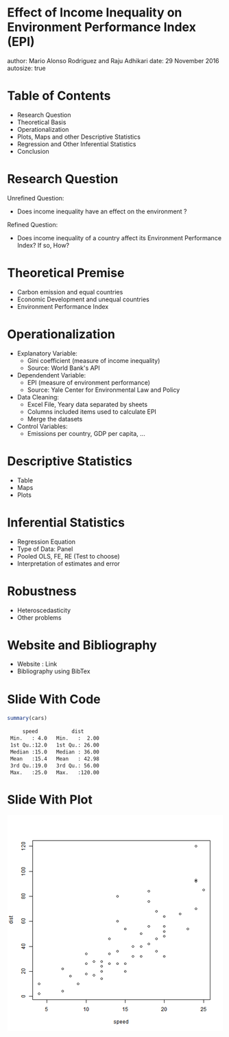 Effect of Income Inequality on Environment Performance Index (EPI)
========================================================
author: Mario Alonso Rodriguez and Raju Adhikari
date: 29 November 2016
autosize: true

Table of Contents
========================================================

- Research Question
- Theoretical Basis
- Operationalization
- Plots, Maps and other Descriptive Statistics
- Regression and Other Inferential Statistics
- Conclusion

Research Question
========================================================


Unrefined Question:


- Does income inequality have an effect on the environment ?

Refined Question:

- Does income inequality of a country affect its Environment Performance Index? If so, How?

Theoretical Premise
========================================================

- Carbon emission and equal countries
- Economic Development and unequal countries
- Environment Performance Index

Operationalization
========================================================

- Explanatory Variable: 
    - Gini coefficient (measure of income inequality)
    - Source: World Bank's API
- Dependendent Variable: 
    - EPI (measure of environment performance)
    - Source: Yale Center for Environmental Law and Policy
- Data Cleaning:
    - Excel File, Yeary data separated by sheets 
    - Columns included items used to calculate EPI
    - Merge the datasets
- Control Variables:
    - Emissions per country, GDP per capita, ...

Descriptive Statistics
========================================================

- Table
- Maps
- Plots

Inferential Statistics
========================================================

- Regression Equation
- Type of Data: Panel
- Pooled OLS, FE, RE (Test to choose)
- Interpretation of estimates and error

Robustness
========================================================

- Heteroscedasticity
- Other problems

Website and Bibliography
========================================================

- Website : Link
- Bibliography using BibTex



Slide With Code
========================================================


```r
summary(cars)
```

```
     speed           dist       
 Min.   : 4.0   Min.   :  2.00  
 1st Qu.:12.0   1st Qu.: 26.00  
 Median :15.0   Median : 36.00  
 Mean   :15.4   Mean   : 42.98  
 3rd Qu.:19.0   3rd Qu.: 56.00  
 Max.   :25.0   Max.   :120.00  
```

Slide With Plot
========================================================

![plot of chunk unnamed-chunk-2](Presentation-figure/unnamed-chunk-2-1.png)
